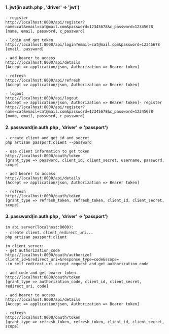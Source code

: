 
#### 1. jwt(in auth.php , 'driver' => 'jwt')

    - register
    http://localhost:8000/api/register?name=cat&email=cat@mail.com&password=12345678&c_password=12345678
    [name, email, password, c_password]

    - login and get token
    http://localhost:8000/api/login?email=cat@mail.com&password=12345678 
    [email, password]

    - add bearer to access
    http://localhost:8000/api/details
    [Accept => application/json, Authorization => Bearer token]

    - refresh
    http://localhost:8000/api/refresh
    [Accept => application/json, Authorization => Bearer token]

    - logout
    http://localhost:8000/api/logout
    [Accept => application/json, Authorization => Bearer token]- register
    http://localhost:8000/api/register?name=cat&email=cat@mail.com&password=12345678&c_password=12345678
    [name, email, password, c_password]
    
#### 2. password(in auth.php , 'driver' => 'passport')
    - create client and get id and secret
    php artisan passport:client --password

    - use client information to get token
    http://localhost:8000/oauth/token
    [grant_type => password, client_id, client_secret, username, password, scope]

    - add bearer to access
    http://localhost:8000/api/details
    [Accept => application/json, Authorization => Bearer token]

    - refresh
    http://localhost:8000/oauth/token
    [grant_type => refresh_token, refresh_token, client_id, client_secret, scope]
  
#### 3. password(in auth.php , 'driver' => 'passport')
    in api server(localhost:8000):
    - create client、client_redirect_uri...
    php artisan passport:client

    in client server:
    - get authorization_code
    http://localhost:8000/oauth/authorize?client_id=&redirect_uri=&response_type=code&scope=
    -in self redirect_uri accept request and get authorization_code

    - add code and get bearer token
    http://localhost:8000/oauth/token
    [grant_type => authorization_code, client_id, client_secret, redirect_uri, code]

    - add bearer to access
    http://localhost:8000/api/details
    [Accept => application/json, Authorization => Bearer token]

    - refresh
    http://localhost:8000/oauth/token
    [grant_type => refresh_token, refresh_token, client_id, client_secret, scope]
